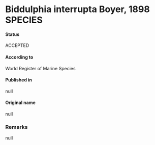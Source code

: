 Biddulphia interrupta Boyer, 1898 SPECIES
=======

#### Status
ACCEPTED

#### According to
World Register of Marine Species

#### Published in
null

#### Original name
null

### Remarks
null